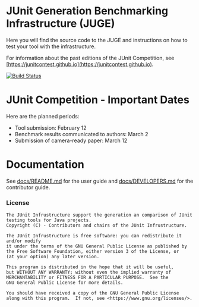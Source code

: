 # JUnit Generation Benchmarking Infrastructure (JUGE)

Here you will find the source code to the JUGE and instructions on how to test your tool with the infrastructure. 

For information about the past editions of the JUnit Competition, see [https://junitcontest.github.io](https://junitcontest.github.io).

[![Build Status](https://travis-ci.org/JUnitContest/junitcontest.svg?branch=master)](https://travis-ci.org/JUnitContest/junitcontest)

# JUnit Competition - Important Dates

Here are the planned periods:

- Tool submission: February 12
- Benchmark results communicated to authors: March 2
- Submission of camera-ready paper: March 12

# Documentation

See [docs/README.md](docs/USERGUIDE.md) for the user guide and [docs/DEVELOPERS.md](docs/CONTRIBUTORGUIDE.md) for the contributor guide.

### License

```
The JUnit Infrustructure support the generation an comparison of JUnit testing tools for Java projects.
Copyright (C) - Contributors and chairs of the JUnit Infrustructure.

The JUnit Infrustructure is free software: you can redistribute it and/or modify
it under the terms of the GNU General Public License as published by
the Free Software Foundation, either version 3 of the License, or
(at your option) any later version.

This program is distributed in the hope that it will be useful,
but WITHOUT ANY WARRANTY; without even the implied warranty of
MERCHANTABILITY or FITNESS FOR A PARTICULAR PURPOSE.  See the
GNU General Public License for more details.

You should have received a copy of the GNU General Public License
along with this program.  If not, see <https://www.gnu.org/licenses/>. 
```
